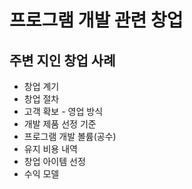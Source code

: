 # 프로그램 개발 관련 창업

## 주변 지인 창업 사례

- 창업 계기
- 창업 절차
- 고객 확보 - 영업 방식
- 개발 제품 선정 기준
- 프로그램 개발 볼륨(공수)
- 유지 비용 내역
- 창업 아이템 선정
- 수익 모델
